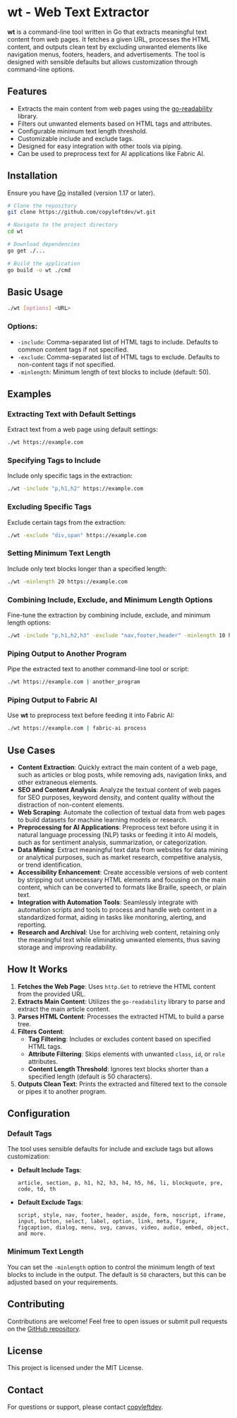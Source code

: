 # wt - Web Text Extractor

**wt** is a command-line tool written in Go that extracts meaningful text content from web pages. It fetches a given URL, processes the HTML content, and outputs clean text by excluding unwanted elements like navigation menus, footers, headers, and advertisements. The tool is designed with sensible defaults but allows customization through command-line options.

## Features

- Extracts the main content from web pages using the [go-readability](https://github.com/go-shiori/go-readability) library.
- Filters out unwanted elements based on HTML tags and attributes.
- Configurable minimum text length threshold.
- Customizable include and exclude tags.
- Designed for easy integration with other tools via piping.
- Can be used to preprocess text for AI applications like Fabric AI.

## Installation

Ensure you have [Go](https://golang.org/dl/) installed (version 1.17 or later).

```bash
# Clone the repository
git clone https://github.com/copyleftdev/wt.git

# Navigate to the project directory
cd wt

# Download dependencies
go get ./...

# Build the application
go build -o wt ./cmd
```

## Basic Usage

```bash
./wt [options] <URL>
```

### Options:

- `-include`: Comma-separated list of HTML tags to include. Defaults to common content tags if not specified.
- `-exclude`: Comma-separated list of HTML tags to exclude. Defaults to non-content tags if not specified.
- `-minlength`: Minimum length of text blocks to include (default: 50).

## Examples

### Extracting Text with Default Settings

Extract text from a web page using default settings:

```bash
./wt https://example.com
```

### Specifying Tags to Include

Include only specific tags in the extraction:

```bash
./wt -include "p,h1,h2" https://example.com
```

### Excluding Specific Tags

Exclude certain tags from the extraction:

```bash
./wt -exclude "div,span" https://example.com
```

### Setting Minimum Text Length

Include only text blocks longer than a specified length:

```bash
./wt -minlength 20 https://example.com
```

### Combining Include, Exclude, and Minimum Length Options

Fine-tune the extraction by combining include, exclude, and minimum length options:

```bash
./wt -include "p,h1,h2,h3" -exclude "nav,footer,header" -minlength 10 https://example.com
```

### Piping Output to Another Program

Pipe the extracted text to another command-line tool or script:

```bash
./wt https://example.com | another_program
```

### Piping Output to Fabric AI

Use **wt** to preprocess text before feeding it into Fabric AI:

```bash
./wt https://example.com | fabric-ai process
```

## Use Cases

- **Content Extraction**: Quickly extract the main content of a web page, such as articles or blog posts, while removing ads, navigation links, and other extraneous elements.
- **SEO and Content Analysis**: Analyze the textual content of web pages for SEO purposes, keyword density, and content quality without the distraction of non-content elements.
- **Web Scraping**: Automate the collection of textual data from web pages to build datasets for machine learning models or research.
- **Preprocessing for AI Applications**: Preprocess text before using it in natural language processing (NLP) tasks or feeding it into AI models, such as for sentiment analysis, summarization, or categorization.
- **Data Mining**: Extract meaningful text data from websites for data mining or analytical purposes, such as market research, competitive analysis, or trend identification.
- **Accessibility Enhancement**: Create accessible versions of web content by stripping out unnecessary HTML elements and focusing on the main content, which can be converted to formats like Braille, speech, or plain text.
- **Integration with Automation Tools**: Seamlessly integrate with automation scripts and tools to process and handle web content in a standardized format, aiding in tasks like monitoring, alerting, and reporting.
- **Research and Archival**: Use for archiving web content, retaining only the meaningful text while eliminating unwanted elements, thus saving storage and improving readability.

## How It Works

1. **Fetches the Web Page**: Uses `http.Get` to retrieve the HTML content from the provided URL.
2. **Extracts Main Content**: Utilizes the `go-readability` library to parse and extract the main article content.
3. **Parses HTML Content**: Processes the extracted HTML to build a parse tree.
4. **Filters Content**:
   - **Tag Filtering**: Includes or excludes content based on specified HTML tags.
   - **Attribute Filtering**: Skips elements with unwanted `class`, `id`, or `role` attributes.
   - **Content Length Threshold**: Ignores text blocks shorter than a specified length (default is 50 characters).
5. **Outputs Clean Text**: Prints the extracted and filtered text to the console or pipes it to another program.

## Configuration

### Default Tags

The tool uses sensible defaults for include and exclude tags but allows customization:

- **Default Include Tags**:

  ```
  article, section, p, h1, h2, h3, h4, h5, h6, li, blockquote, pre, code, td, th
  ```

- **Default Exclude Tags**:

  ```
  script, style, nav, footer, header, aside, form, noscript, iframe, input, button, select, label, option, link, meta, figure, figcaption, dialog, menu, svg, canvas, video, audio, embed, object, and more.
  ```

### Minimum Text Length

You can set the `-minlength` option to control the minimum length of text blocks to include in the output. The default is `50` characters, but this can be adjusted based on your requirements.

## Contributing

Contributions are welcome! Feel free to open issues or submit pull requests on the [GitHub repository](https://github.com/copyleftdev/wt).

## License

This project is licensed under the MIT License.

## Contact

For questions or support, please contact [copyleftdev](mailto:dj@codetestcode.io).
